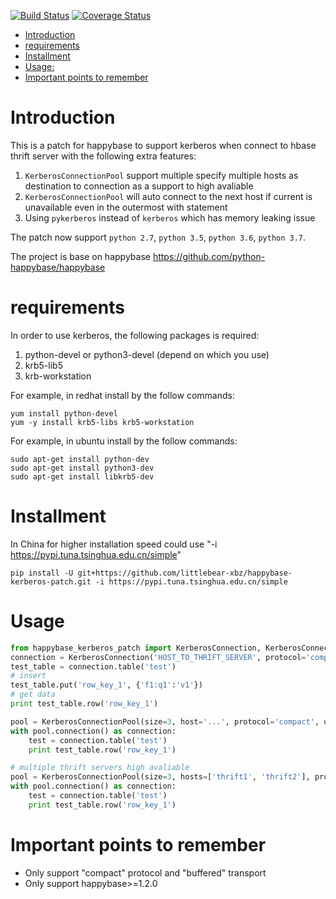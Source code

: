 [![Build Status](https://travis-ci.org/normal-cock/happybase-kerberos-patch.svg?branch=develop)](https://travis-ci.org/normal-cock/happybase-kerberos-patch)
[![Coverage Status](https://coveralls.io/repos/github/normal-cock/happybase-kerberos-patch/badge.svg?branch=master)](https://coveralls.io/github/normal-cock/happybase-kerberos-patch?branch=master)
<!-- TOC -->

- [Introduction](#introduction)
- [requirements](#requirements)
- [Installment](#installment)
- [Usage:](#usage)
- [Important points to remember](#important-points-to-remember)

<!-- /TOC -->

# Introduction

This is a patch for happybase to support kerberos when connect to hbase thrift server with the following extra features:

1. `KerberosConnectionPool` support multiple specify multiple hosts as destination to connection as a support to high avaliable
2. `KerberosConnectionPool` will auto connect to the next host if current is unavailable even in the outermost with statement
3. Using `pykerberos` instead of `kerberos` which has memory leaking issue

The patch now support `python 2.7`, `python 3.5`, `python 3.6`, `python 3.7`.

The project is base on happybase https://github.com/python-happybase/happybase


# requirements

In order to use kerberos, the following packages is required:

1. python-devel or python3-devel (depend on which you use)
2. krb5-lib5
3. krb-workstation

For example, in redhat install by the follow commands:

```shell
yum install python-devel
yum -y install krb5-libs krb5-workstation
```

For example, in ubuntu install by the follow commands:

```shell
sudo apt-get install python-dev
sudo apt-get install python3-dev
sudo apt-get install libkrb5-dev
```


# Installment

In China for higher installation speed could use "-i https://pypi.tuna.tsinghua.edu.cn/simple"

```shell
pip install -U git+https://github.com/littlebear-xbz/happybase-kerberos-patch.git -i https://pypi.tuna.tsinghua.edu.cn/simple
```

# Usage

```python
from happybase_kerberos_patch import KerberosConnection, KerberosConnectionPool
connection = KerberosConnection('HOST_TO_THRIFT_SERVER', protocol='compact', use_kerberos=True)
test_table = connection.table('test')
# insert
test_table.put('row_key_1', {'f1:q1':'v1'})
# get data
print test_table.row('row_key_1')

pool = KerberosConnectionPool(size=3, host='...', protocol='compact', use_kerberos=True)
with pool.connection() as connection:
    test = connection.table('test')
    print test_table.row('row_key_1')

# multiple thrift servers high avaliable
pool = KerberosConnectionPool(size=3, hosts=['thrift1', 'thrift2'], protocol='compact', use_kerberos=True)
with pool.connection() as connection:
    test = connection.table('test')
    print test_table.row('row_key_1')
```

# Important points to remember

* Only support "compact" protocol and "buffered" transport
* Only support happybase>=1.2.0
